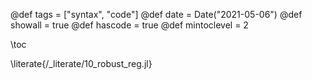 @def tags = ["syntax", "code"]
@def date = Date("2021-05-06")
@def showall = true
@def hascode = true
@def mintoclevel = 2

\toc

\literate{/_literate/10_robust_reg.jl}
